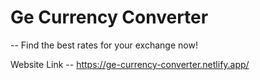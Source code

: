 # Ge Currency Converter
-- Find the best rates for your exchange now!

Website Link -- https://ge-currency-converter.netlify.app/
